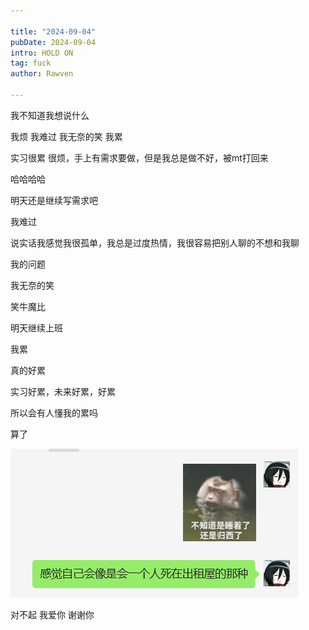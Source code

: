 ```yaml
---  

title: "2024-09-04"  
pubDate: 2024-09-04  
intro: HOLD ON
tag: fuck  
author: Rawven  

---
```


我不知道我想说什么

我烦 我难过 我无奈的笑 我累

实习很累 很烦，手上有需求要做，但是我总是做不好，被mt打回来

哈哈哈哈

明天还是继续写需求吧

我难过

说实话我感觉我很孤单，我总是过度热情，我很容易把别人聊的不想和我聊

我的问题

我无奈的笑

笑牛魔比

明天继续上班

我累

真的好累

实习好累，未来好累，好累

所以会有人懂我的累吗

算了

![](https://raw.githubusercontent.com/Rawven/image/main/20240904235127.png)

对不起 我爱你 谢谢你
